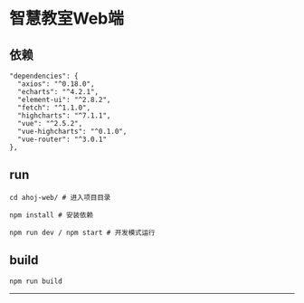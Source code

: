 # 智慧教室Web端

## 依赖

```shell
"dependencies": {
  "axios": "^0.18.0",
  "echarts": "^4.2.1",
  "element-ui": "^2.8.2",
  "fetch": "^1.1.0",
  "highcharts": "^7.1.1",
  "vue": "^2.5.2",
  "vue-highcharts": "^0.1.0",
  "vue-router": "^3.0.1"
},
```

## run

```shell
cd ahoj-web/ # 进入项目目录

npm install # 安装依赖

npm run dev / npm start # 开发模式运行
```

## build

```shell
npm run build
```

---

